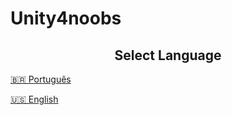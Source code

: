 # Unity4noobs

## <center> Select Language </center>

[🇧🇷 Português](/PT/HomePT.md)

[🇺🇸 English](#)
